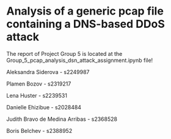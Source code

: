 # Analysis of a generic pcap file containing a DNS-based DDoS attack
The report of Project Group 5 is located at the Group_5_pcap_analysis_dsn_attack_assignment.ipynb file!

Aleksandra Siderova - s2249987

Plamen Bozov - s2319217

Lena Huster - s2239531

Danielle Ehizibue - s2028484

Judith Bravo de Medina Arribas - s2368528

Boris Belchev - s2388952


